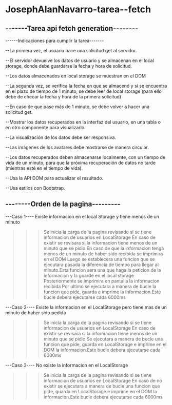 # JosephAlanNavarro-tarea--fetch

## -------Tarea api fetch generation--------

------Indicaciones para cumplir la tarea-------

--La primera vez, el usuario hace una solicitud get al servidor.

--El servidor devuelve los datos de usuario y se almacenan en el local storage, donde debe guardarse la fecha y hora de solicitud.

--Los datos almacenados en local storage se muestran en el DOM

--La segunda vez, se verifica la fecha en que se almacenó y si se encuentra en el plazo de tiempo de 1 minuto, se debe leer de local storage (para ello debe de checar la fecha y hora de la primera solicitud)

--En caso de que pase más de 1 minuto, se debe volver a hacer una solicitud get.

--Mostrar los datos recuperados en la interfaz del usuario, en una tabla o en otro componente para visualizarlo.

--La visualización de los datos debe ser responsiva.

--Las imágenes de los avatares debe mostrarse de manera circular.

--Los datos recuperados deben almacenarse localmente, con un tiempo de vida de un minuto, para que la próxima recuperación de datos no tarde (mientras esté en el tiempo de vida).

--Usa la API DOM para actualizar el resultado.

--Usa estilos con Bootstrap.

## --------Orden de la pagina---------

---Caso 1---- Existe informacion en el local Storage y tiene menos de un minuto

> > > Se inicia la carga de la pagina revisando si se tiene informacion de usuarios en LocalStorage
> > > En caso de existir se revisara si la informacion tiene menos de un minuto que se pidio
> > > En caso de que la informacion tenga menos de un minuto de haber sido recibida se imprimira en el DOM
> > > Luego se establecera una funcion que se ejecutara pasada la diferencia de tiempo para llegar al minuto.Esta funcion sera una que haga la peticion de la informacion y la guarde en el local storage
> > > Posteriormente se imprimira en pantalla la informacion recibida
> > > Por ultimo se ejecutara a manera de bucle la funcion que pide, guarda e imprime la informacion.Este bucle debera ejecutarse cada 6000ms

---Caso 2---- Existe la informacion en el LocalStorage pero tiene mas de un minuto de haber sido pedida

> > > Se inicia la carga de la pagina revisando si se tiene informacion de usuarios en LocalStorage
> > > En caso de existir se revisara si la informacion tiene menos de un minuto que se pidio
> > > Se ejecutara a manera de bucle una funcion que pide, guarda en LocalStorage e imprime en el DOM la informacion.Este bucle debera ejecutarse cada 6000ms

---Caso 3---- No existe la informacion en el LocalStorage

> > > Se inicia la carga de la pagina revisando si se tiene informacion de usuarios en LocalStorage
> > > En caso de no existir se ejecutara a manera de bucle una funcion que pide, guarda en LocalStorage e imprime en el DOM la informacion.Este bucle debera ejecutarse cada 6000ms

